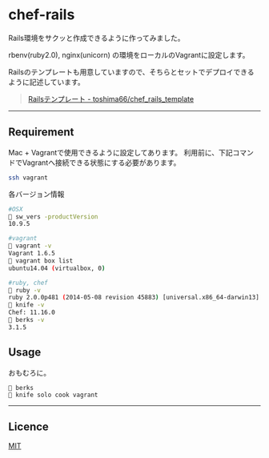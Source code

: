 chef-rails
====

Rails環境をサクッと作成できるように作ってみました。

rbenv(ruby2.0), nginx(unicorn) の環境をローカルのVagrantに設定します。

Railsのテンプレートも用意していますので、そちらとセットでデプロイできるように記述しています。

> [Railsテンプレート - toshima66/chef_rails_template](https://github.com/toshima66/chef_rails_template)

-----

## Requirement
Mac + Vagrantで使用できるように設定してあります。
利用前に、下記コマンドでVagrantへ接続できる状態にする必要があります。

```bash
ssh vagrant
```


各バージョン情報
```bash
#OSX
 sw_vers -productVersion
10.9.5

#vagrant
 vagrant -v
Vagrant 1.6.5
 vagrant box list
ubuntu14.04 (virtualbox, 0)

#ruby, chef
 ruby -v
ruby 2.0.0p481 (2014-05-08 revision 45883) [universal.x86_64-darwin13]
 knife -v
Chef: 11.16.0
 berks -v
3.1.5
```

## Usage
おもむろに。
```
 berks
 knife solo cook vagrant
```

-----

## Licence
[MIT](https://github.com/tcnksm/tool/blob/master/LICENCE)

